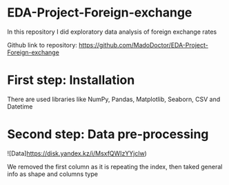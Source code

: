 # EDA-Project-Foreign-exchange
In this repository I did exploratory data analysis of foreign exchange rates

Github link to repository: https://github.com/MadoDoctor/EDA-Project-Foreign-exchange

# First step: Installation
There are used libraries like NumPy, Pandas, Matplotlib, Seaborn, CSV and Datetime

# Second step: Data pre-processing

![Data]https://disk.yandex.kz/i/MsxfQWIzYYjclw)

We removed the first column as it is repeating the index, then taked general info as shape and columns type

#


